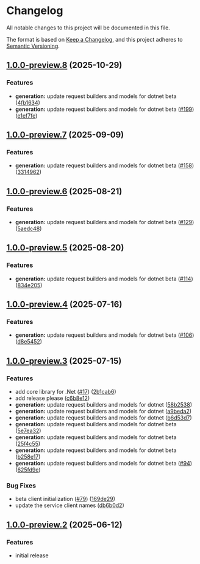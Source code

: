 # Changelog

All notable changes to this project will be documented in this file.

The format is based on [Keep a Changelog](https://keepachangelog.com/en/1.0.0/), and this project adheres to [Semantic Versioning](https://semver.org/spec/v2.0.0.html).

## [1.0.0-preview.8](https://github.com/microsoft/Agents-M365Copilot/compare/Microsoft.Agents.M365Copilot.Beta-v1.0.0-preview.7...Microsoft.Agents.M365Copilot.Beta-v1.0.0-preview.8) (2025-10-29)


### Features

* **generation:** update request builders and models for dotnet beta ([4fb1634](https://github.com/microsoft/Agents-M365Copilot/commit/4fb16347322af1e24e3b15605af89a48e103e897))
* **generation:** update request builders and models for dotnet beta ([#199](https://github.com/microsoft/Agents-M365Copilot/issues/199)) ([e1ef7fe](https://github.com/microsoft/Agents-M365Copilot/commit/e1ef7fe971f0bf7f9d63f36b30c5b5a17282bc35))

## [1.0.0-preview.7](https://github.com/microsoft/Agents-M365Copilot/compare/Microsoft.Agents.M365Copilot.Beta-v1.0.0-preview.6...Microsoft.Agents.M365Copilot.Beta-v1.0.0-preview.7) (2025-09-09)


### Features

* **generation:** update request builders and models for dotnet beta ([#158](https://github.com/microsoft/Agents-M365Copilot/issues/158)) ([3314962](https://github.com/microsoft/Agents-M365Copilot/commit/331496229ceeb220b20fb653757d238d9ac12d8c))

## [1.0.0-preview.6](https://github.com/microsoft/Agents-M365Copilot/compare/Microsoft.Agents.M365Copilot.Beta-v1.0.0-preview.5...Microsoft.Agents.M365Copilot.Beta-v1.0.0-preview.6) (2025-08-21)


### Features

* **generation:** update request builders and models for dotnet beta ([#129](https://github.com/microsoft/Agents-M365Copilot/issues/129)) ([5aedc48](https://github.com/microsoft/Agents-M365Copilot/commit/5aedc480de1a37697dbc2530eb5a12ffc7988801))

## [1.0.0-preview.5](https://github.com/microsoft/Agents-M365Copilot/compare/Microsoft.Agents.M365Copilot.Beta-v1.0.0-preview.4...Microsoft.Agents.M365Copilot.Beta-v1.0.0-preview.5) (2025-08-20)


### Features

* **generation:** update request builders and models for dotnet beta ([#114](https://github.com/microsoft/Agents-M365Copilot/issues/114)) ([834e205](https://github.com/microsoft/Agents-M365Copilot/commit/834e205d99ec42d5038acb2b51d7ac6d61c4d06d))

## [1.0.0-preview.4](https://github.com/microsoft/Agents-M365Copilot/compare/Microsoft.Agents.M365Copilot.Beta-v1.0.0-preview.3...Microsoft.Agents.M365Copilot.Beta-v1.0.0-preview.4) (2025-07-16)


### Features

* **generation:** update request builders and models for dotnet beta ([#106](https://github.com/microsoft/Agents-M365Copilot/issues/106)) ([d8e5452](https://github.com/microsoft/Agents-M365Copilot/commit/d8e54529e289fdaabd338d4ad8bac6027b1a4c82))

## [1.0.0-preview.3](https://github.com/microsoft/Agents-M365Copilot/compare/Microsoft.Agents.M365Copilot.Beta-v1.0.0-preview.2...Microsoft.Agents.M365Copilot.Beta-v1.0.0-preview.3) (2025-07-15)


### Features

* add core library for .Net ([#17](https://github.com/microsoft/Agents-M365Copilot/issues/17)) ([2b1cab6](https://github.com/microsoft/Agents-M365Copilot/commit/2b1cab6c94b67f9143682157ad2082dad65dfd24))
* add release please ([c6b8e12](https://github.com/microsoft/Agents-M365Copilot/commit/c6b8e123f140cbe233f9e0ec898ec7da2d2d8cd0))
* **generation:** update request builders and models for dotnet ([58b2538](https://github.com/microsoft/Agents-M365Copilot/commit/58b253807aa43cdf004f8acda662e0a074d2d7bc))
* **generation:** update request builders and models for dotnet ([a9beda2](https://github.com/microsoft/Agents-M365Copilot/commit/a9beda2b7769dd6e20831bbbc39b3a8a2c1d6bae))
* **generation:** update request builders and models for dotnet ([b6d53d7](https://github.com/microsoft/Agents-M365Copilot/commit/b6d53d7756fb4fa57f9f25e975885e88de4559f2))
* **generation:** update request builders and models for dotnet beta ([5e7ea32](https://github.com/microsoft/Agents-M365Copilot/commit/5e7ea32dda1ff9987a6f710f5c64cf07479b13e8))
* **generation:** update request builders and models for dotnet beta ([25f4c55](https://github.com/microsoft/Agents-M365Copilot/commit/25f4c553601ac3f0600d9f8031240180ad482572))
* **generation:** update request builders and models for dotnet beta ([b258e17](https://github.com/microsoft/Agents-M365Copilot/commit/b258e1724f0c7cf8f16b6a5946cf8626589e97a4))
* **generation:** update request builders and models for dotnet beta ([#94](https://github.com/microsoft/Agents-M365Copilot/issues/94)) ([625fd9e](https://github.com/microsoft/Agents-M365Copilot/commit/625fd9ebedafda60c4f8491bd36d324181a7faee))


### Bug Fixes

* beta client initialization ([#79](https://github.com/microsoft/Agents-M365Copilot/issues/79)) ([169de29](https://github.com/microsoft/Agents-M365Copilot/commit/169de2916ea23c8ccf565a3a319115665604bd1d))
* update the service client names ([db6b0d2](https://github.com/microsoft/Agents-M365Copilot/commit/db6b0d29229097125f12ed4804696afd2bc95c89))

## [1.0.0-preview.2](https://github.com/microsoft/Agents-M365Copilot/commit/e8f346677d7c1989a321a821461a693cbf8151e4) (2025-06-12)

### Features

* initial release
